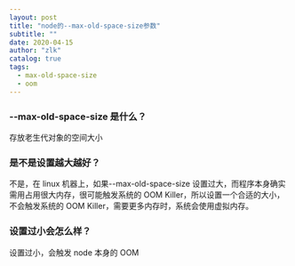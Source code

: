 ```yaml
---
layout: post
title: "node的--max-old-space-size参数"
subtitle: ""
date: 2020-04-15
author: "zlk"
catalog: true
tags:
  - max-old-space-size
  - oom
---
```


### --max-old-space-size 是什么？

存放老生代对象的空间大小

### 是不是设置越大越好？

不是，在 linux 机器上，如果--max-old-space-size 设置过大，而程序本身确实需用占用很大内存，很可能触发系统的 OOM Killer，所以设置一个合适的大小，不会触发系统的 OOM Killer，需要更多内存时，系统会使用虚拟内存。

### 设置过小会怎么样？

设置过小，会触发 node 本身的 OOM
